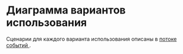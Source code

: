 # Диаграмма вариантов использования



Сценарии для каждого варианта использования описаны в <a href="https://github.com/Imnotmaddy/encryptor/blob/master/documentation/diagrams/%D0%9F%D0%BE%D1%82%D0%BE%D0%BA%20%D1%81%D0%BE%D0%B1%D1%8B%D1%82%D0%B8%D0%B9.md">потоке событий </a>.
